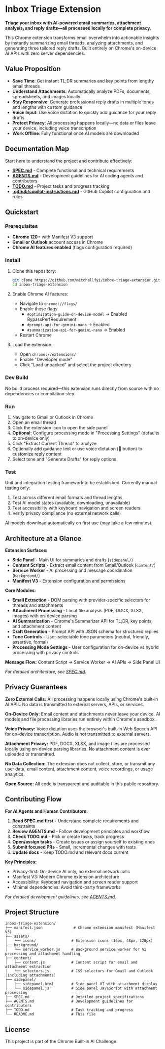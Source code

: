 # Inbox Triage Extension

**Triage your inbox with AI-powered email summaries, attachment analysis, and reply drafts—all processed locally for complete privacy.**

This Chrome extension transforms email overwhelm into actionable insights by instantly summarizing email threads, analyzing attachments, and generating three tailored reply drafts. Built entirely on Chrome's on-device AI APIs with zero server dependencies.

## Value Proposition

- **Save Time**: Get instant TL;DR summaries and key points from lengthy email threads
- **Understand Attachments**: Automatically analyze PDFs, documents, spreadsheets, and images locally
- **Stay Responsive**: Generate professional reply drafts in multiple tones and lengths with custom guidance
- **Voice Input**: Use voice dictation to quickly add guidance for your reply drafts
- **Protect Privacy**: All processing happens locally—no data or files leave your device, including voice transcription
- **Work Offline**: Fully functional once AI models are downloaded

## Documentation Map

Start here to understand the project and contribute effectively:

- **[SPEC.md](SPEC.md)** - Complete functional and technical requirements
- **[AGENTS.md](AGENTS.md)** - Development guidelines for AI coding agents and contributors  
- **[TODO.md](TODO.md)** - Project tasks and progress tracking
- **[.github/copilot-instructions.md](.github/copilot-instructions.md)** - GitHub Copilot configuration and rules

## Quickstart

### Prerequisites
- **Chrome 120+** with Manifest V3 support
- **Gmail or Outlook** account access in Chrome
- **Chrome AI features enabled** (flags configuration required)

### Install
1. Clone this repository:
   ```bash
   git clone https://github.com/mitchellfyi/inbox-triage-extension.git
   cd inbox-triage-extension
   ```

2. Enable Chrome AI features:
   - Navigate to `chrome://flags/`
   - Enable these flags:
     - `#optimization-guide-on-device-model` → Enabled BypassPerfRequirement
     - `#prompt-api-for-gemini-nano` → Enabled
     - `#summarization-api-for-gemini-nano` → Enabled
   - Restart Chrome

3. Load the extension:
   - Open `chrome://extensions/`
   - Enable "Developer mode"
   - Click "Load unpacked" and select the project directory

### Dev Build
No build process required—this extension runs directly from source with no dependencies or compilation step.

### Run
1. Navigate to Gmail or Outlook in Chrome
2. Open an email thread
3. Click the extension icon to open the side panel
4. **Optional:** Configure processing mode in "Processing Settings" (defaults to on-device only)
5. Click "Extract Current Thread" to analyze
6. Optionally add guidance text or use voice dictation (🎤 button) to customize reply content
7. Select tone and "Generate Drafts" for reply options

### Test
Unit and integration testing framework to be established. Currently manual testing only:
1. Test across different email formats and thread lengths
2. Test AI model states (available, downloading, unavailable)  
3. Test accessibility with keyboard navigation and screen readers
4. Verify privacy compliance (no external network calls)

AI models download automatically on first use (may take a few minutes).

## Architecture at a Glance

**Extension Surfaces:**
- **Side Panel** - Main UI for summaries and drafts (`sidepanel/`)
- **Content Scripts** - Extract email content from Gmail/Outlook (`content/`)
- **Service Worker** - AI processing and message coordination (`background/`)
- **Manifest V3** - Extension configuration and permissions

**Core Modules:**
- **Email Extraction** - DOM parsing with provider-specific selectors for threads and attachments
- **Attachment Processing** - Local file analysis (PDF, DOCX, XLSX, images) with on-device parsing
- **AI Summarization** - Chrome's Summarizer API for TL;DR, key points, and attachment content
- **Draft Generation** - Prompt API with JSON schema for structured replies  
- **Tone Controls** - User-selectable tone parameters (neutral, friendly, assertive, formal)
- **Processing Mode Settings** - User configuration for on-device vs hybrid processing with privacy controls

**Message Flow:** Content Script → Service Worker → AI APIs → Side Panel UI

*For detailed architecture, see [SPEC.md](SPEC.md).*

## Privacy Guarantees

**Zero External Calls:** All processing happens locally using Chrome's built-in AI APIs. No data is transmitted to external servers, APIs, or services.

**On-Device Only:** Email content and attachments never leave your device. AI models and file processing libraries run entirely within Chrome's sandbox.

**Voice Privacy:** Voice dictation uses the browser's built-in Web Speech API for on-device transcription. Audio is not transmitted to external servers.

**Attachment Privacy:** PDF, DOCX, XLSX, and image files are processed locally using on-device parsing libraries. No attachment content is ever uploaded or transmitted.

**No Data Collection:** The extension does not collect, store, or transmit any user data, email content, attachment content, voice recordings, or usage analytics.

**Open Source:** All code is transparent and auditable in this public repository.

## Contributing Flow

**For AI Agents and Human Contributors:**

1. **Read SPEC.md first** - Understand complete requirements and constraints
2. **Review AGENTS.md** - Follow development principles and workflow
3. **Check TODO.md** - Pick or create tasks, track progress  
4. **Open/assign tasks** - Create issues or assign yourself to existing ones
5. **Submit focused PRs** - Small, incremental changes with tests
6. **Update docs** - Keep TODO.md and relevant docs current

**Key Principles:**
- Privacy-first: On-device AI only, no external network calls
- Manifest V3: Modern Chrome extension architecture
- Accessibility: Keyboard navigation and screen reader support
- Minimal dependencies: Avoid third-party frameworks

*For detailed development guidelines, see [AGENTS.md](AGENTS.md).*

## Project Structure

```
inbox-triage-extension/
├── manifest.json              # Chrome extension manifest (Manifest V3)
├── assets/
│   └── icons/                # Extension icons (16px, 48px, 128px)
├── background/
│   └── service_worker.js     # Background service worker for AI processing and attachment handling
├── content/
│   ├── content.js            # Content script for email and attachment extraction
│   └── selectors.js          # CSS selectors for Gmail and Outlook (including attachments)
├── sidepanel/
│   ├── sidepanel.html        # Side panel UI with attachment display
│   └── sidepanel.js          # Side panel JavaScript with attachment processing
├── SPEC.md                   # Detailed project specifications
├── AGENTS.md                 # Development guidelines for contributors
├── TODO.md                   # Task tracking and progress
└── README.md                 # This file
```

## License

This project is part of the Chrome Built-in AI Challenge.
